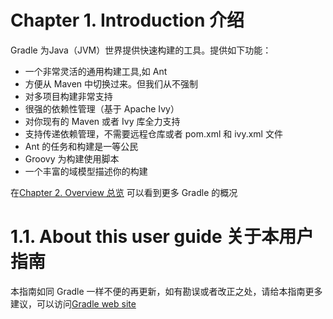 Chapter 1. Introduction 介绍
===================

Gradle 为Java（JVM）世界提供快速构建的工具。提供如下功能：

* 一个非常灵活的通用构建工具,如 Ant
* 方便从 Maven 中切换过来。但我们从不强制
* 对多项目构建非常支持
* 很强的依赖性管理（基于 Apache Ivy）
* 对你现有的 Maven 或者 Ivy 库全力支持
* 支持传递依赖管理，不需要远程仓库或者 pom.xml 和 ivy.xml 文件
* Ant 的任务和构建是一等公民
* Groovy 为构建使用脚本
* 一个丰富的域模型描述你的构建

在[Chapter 2. Overview 总览](https://github.com/waylau/Gradle-2-User-Guide/blob/master/Chapter%202.%20Overview%20%E6%80%BB%E8%A7%88.md) 可以看到更多 Gradle 的概况

# 1.1. About this user guide 关于本用户指南
本指南如同 Gradle 一样不便的再更新，如有勘误或者改正之处，请给本指南更多建议，可以访问[Gradle web site](http://www.gradle.org/contribute)